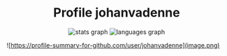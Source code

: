 
<h1 align="center">Profile johanvadenne</h1>
<div align="center">
  <img src="https://github-readme-stats.vercel.app/api?username=johanvadenne&hide_title=false&hide_rank=false&show_icons=true&include_all_commits=true&count_private=true&disable_animations=false&theme=dracula&locale=en&hide_border=false" height="150" alt="stats graph"  />
  <img src="https://github-readme-stats.vercel.app/api/top-langs?username=johanvadenne&locale=en&hide_title=false&layout=compact&card_width=320&langs_count=5&theme=dracula&hide_border=false" height="150" alt="languages graph"  />
</div>

![https://profile-summary-for-github.com/user/johanvadenne](image.png)
